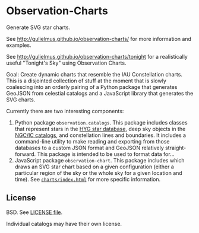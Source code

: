 Observation-Charts
======================

Generate SVG star charts. 

See http://gulielmus.github.io/observation-charts/ for more information
and examples.

See http://gulielmus.github.io/observation-charts/tonight for a
realistically useful "Tonight's Sky" using Observation Charts.

Goal: Create dynamic charts that resemble the IAU Constellation
charts. This is a disjointed collection of stuff at the moment that is
slowly coalescing into an orderly pairing of a Python package that
generates GeoJSON from celestial catalogs and a JavaScript library that
generates the SVG charts. 

Currently there are two interesting components:

1. Python package `observation.catalogs`. This package includes classes
   that represent stars in the [HYG star database](http://www.astronexus.com/hyg),
   deep sky objects in the [NGC/IC catalogs](http://www.ngcicproject.org), and 
   constellation lines and boundaries. It includes a command-line
   utility to make reading and exporting from those databases to a
   custom JSON format and GeoJSON relatively straight-forward. This
   package is intended to be used to format data for...
2. JavaScript package `observation-chart`. This package includes  which draws an SVG star chart based on a given
   configuration (either a particular region of the sky or the whole sky for 
   a given location and time). See [`charts/index.html`](chart/index.html) 
   for more specific information.


License
-------

BSD. See [LICENSE file](LICENSE).

Individual catalogs may have their own license.
